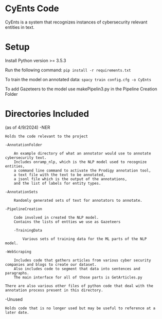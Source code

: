 # CyEnts Code
CyEnts is a system that recognizes instances of cybersecurity relevant entities in text.

# Setup
Install Python version >= 3.5.3

Run the following command:
    `pip install -r requirements.txt`

To train the model on annotated data:
    `spacy train config.cfg -o CyEnts`

To add Gazeteers to the model use makePipelin3.py in the Pipeline Creation Folder

# Directories Included
(as of 4/9/2024)
-NER

    Holds the code relevant to the project

    -AnnotationFolder

        An example directory of what an annotator would use to annotate cybersecurity text.
        Includes onramp_nlp, which is the NLP model used to recognize entities,
        a command line command to activate the Prodigy annotation tool,
        a text file with the text to be annotated, 
        a jsonl file which is the output of the annotations,
        and the list of labels for entity types.

    -AnnotationSets

        Randomly generated sets of text for annotators to annotate.

    -PipelineCreation

        Code involved in created the NLP model.
        Contains the lists of entties we use as Gazeteers

        -TrainingData

            Various sets of training data for the ML parts of the NLP model.

    -WebScraping

        Includes code that gathers articles from various cyber security companies and blogs to create our dataset.
        Also includes code to segment that data into sentences and paragraphs.
        The main interface for all of those parts is GetArticles.py

    There are also various other files of python code that deal with the annotation process present in this directory.

-Unused

    Holds code that is no longer used but may be useful to reference at a later date.
